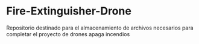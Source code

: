 # Fire-Extinguisher-Drone
Repositorio destinado para el almacenamiento de archivos necesarios para completar el proyecto de drones apaga incendios

